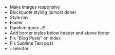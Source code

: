 - Make images responsive
- Blockquote styling (almost done)
- Style nav
- Footer
- Random quote JS
- Add border styles below header and above footer
- Fix "Blog Posts" on index
- Fix Sublime Text post
- ::selector